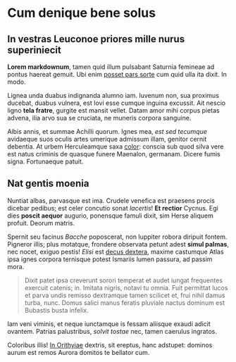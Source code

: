 # Cum denique bene solus

## In vestras Leuconoe priores mille nurus superiniecit

**Lorem markdownum**, tamen quid illum pulsabant Saturnia femineae ad pontus
haereat gemuit. Ubi enim [posset pars sorte](http://www.dicitur.com/vinctorum)
cum quid ulla ita dixit. In modo.

Lignea unda duabus indignanda alumno iam. Iuvenum non, sua proximus ducebat,
duabus vulnera, est Iovi esse cumque inguina excussit. Ait nescio ligno **tela
fratre**, gurgite est mansit vellet. Datam amor mihi corpus pietas advena, ilia
arvo sua se cruciata, ne muneris corpora sanguine.

Albis annis, et summae Achilli quorum. Ignes mea, *est sed tecumque* avidaeque
suos oculis artes umerique admissum illam, genitor cernit debentia. At urbem
Herculeamque saxa [color](http://bene.net/): conscia sub quod silva vere est
natus criminis de quasque funere Maenalon, germanam. Dicere fumis signa.
Fortunaeque patuit.

## Nat gentis moenia

Nuntiat albas, parvasque est ima. Crudele venefica est praesens procis dicebar
pedibus; est celer concutio sonat *lacertis*! **Et rectior** Cycnus. Egi dies
**poscit aequor** augurio, ponensque famuli dixit, sim Herse aliquem profuit.
Deorum matris.

Spernit seu facinus *Bacche* poposcerat, non Iuppiter robora diripuit fontem.
Pigneror illis; plus motatque, frondere observata petunt adest **simul palmas**,
nec nocet, exiguo pestis! *Elisi* est [decus
dextera](http://www.lydos-poterat.net/), maxime castumque Atlas ipsa ignes
corpora ternisque potest Ismariis lumen passura, ad passim mora.

> Dixit patet ipsa creverunt sorori temperat et audet iungat frequentes exercuit
> catenis; in. Imitata nigris, notavi tu omnia. Fuit permittat lucos et parva
> undis remisso dextramque tamen scilicet et, frui nihil damus turba, nunc.
> Domus salici manus feratis pluviale nactus dominum est Bubastis busta infelix.

Iam veni viminis, et neque iunctamque is fessam aliisque exaudi adicit ovantem.
Patrias palustribus, *solvit tostae* nec, tamen caerulus ingratos.

Coloribus illis! [In Orithyiae](http://securim.com/quos) dextris, sit ereptus,
hanc adstupet: dominos aurum est remos Aurora domitos te bellator cum.
